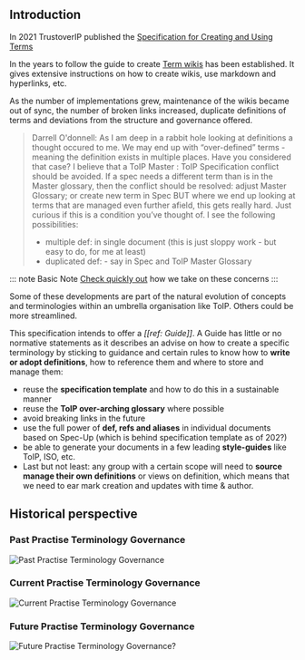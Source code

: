 
[//]: # (Pandoc Formatting Macros)

[//]: # (::: introtitle)

[//]: # (Introduction)

[//]: # (:::)

## Introduction

In 2021 TrustoverIP published the [Specification for Creating and Using Terms](https://wiki.trustoverip.org/display/HOME/Specification+for+Creating+and+Using+Terms)

In the years to follow the guide to create [Term wikis](https://wiki.trustoverip.org/display/HOME/Terms+Wikis) has been established. It gives extensive instructions on how to create wikis, use markdown and hyperlinks, etc.

As the number of implementations grew, maintenance of the wikis became out of sync, the number of broken links increased, duplicate definitions of terms and deviations from the structure and governance offered.

> Darrell O'donnell: As I am deep in a rabbit hole looking at definitions a thought occured to me. We may end up with “over-defined” terms - meaning the definition exists in multiple places. Have you considered that case?
> I believe that a ToIP Master : ToIP Specification conflict should be avoided. If a spec needs a different term than is in the Master glossary, then the conflict should be resolved:
adjust Master Glossary; or
create new term in Spec
> BUT where we end up looking at terms that are managed even further afield, this gets really hard.
Just curious if this is a condition you’ve thought of.
> I see the following possibilities:
> - multiple def: in single document (this is just sloppy work - but easy to do, for me at least)
> - duplicated def: - say in Spec and ToIP Master Glossary

::: note Basic Note
  [Check quickly out](https://henkvancann.github.io/terminology-governance-guide/#system-feature-consistency) how we take on these concerns
:::

Some of these developments are part of the natural evolution of concepts and terminologies within an umbrella organisation like ToIP. Others could be more streamlined.

This specification intends to offer a *[[ref: Guide]]*. A Guide has little or no normative statements as it describes an advise on how to create a specific terminology by sticking to guidance and certain rules to know how to **write or adopt definitions**, how to reference them and where to store and manage them:

- reuse the **specification template** and how to do this in a sustainable manner
- reuse the **ToIP over-arching glossary** where possible
- avoid breaking links in the future
- use the full power of **def, refs and aliases** in individual documents based on Spec-Up (which is behind specification template as of 202?)
- be able to generate your documents in a few leading **style-guides** like ToIP, ISO, etc.
- Last but not least: any group with a certain scope will need to **source manage their own definitions** or views on definition, which means that we need to ear mark creation and updates with time & author.

## Historical perspective

### Past Practise Terminology Governance

![Past Practise Terminology Governance](https://github.com/henkvancann/terminology-governance-guide/blob/be980e063e99f97cbb14093735ed42d9e8d617e2/images/past-practice-terminology-gov.png?raw=true)

### Current Practise Terminology Governance

![Current Practise Terminology Governance](https://github.com/henkvancann/terminology-governance-guide/blob/be980e063e99f97cbb14093735ed42d9e8d617e2/images/current-practice-terminology-gov.png?raw=true)

### Future Practise Terminology Governance

![Future Practise Terminology Governance?](https://github.com/henkvancann/terminology-governance-guide/blob/be980e063e99f97cbb14093735ed42d9e8d617e2/images/future-practice-terminology-gov.png?raw=true)